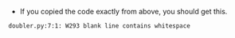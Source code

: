 
* If you copied the code exactly from above, you should get this.  

```
doubler.py:7:1: W293 blank line contains whitespace
```

